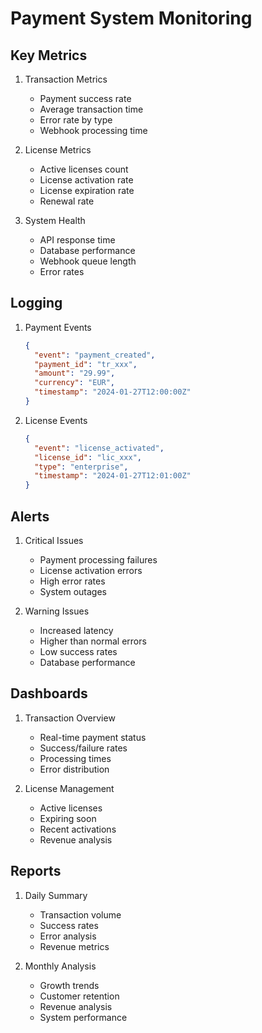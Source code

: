 # Payment System Monitoring

## Key Metrics
1. Transaction Metrics
   - Payment success rate
   - Average transaction time
   - Error rate by type
   - Webhook processing time

2. License Metrics
   - Active licenses count
   - License activation rate
   - License expiration rate
   - Renewal rate

3. System Health
   - API response time
   - Database performance
   - Webhook queue length
   - Error rates

## Logging
1. Payment Events
   ```json
   {
     "event": "payment_created",
     "payment_id": "tr_xxx",
     "amount": "29.99",
     "currency": "EUR",
     "timestamp": "2024-01-27T12:00:00Z"
   }
   ```

2. License Events
   ```json
   {
     "event": "license_activated",
     "license_id": "lic_xxx",
     "type": "enterprise",
     "timestamp": "2024-01-27T12:01:00Z"
   }
   ```

## Alerts
1. Critical Issues
   - Payment processing failures
   - License activation errors
   - High error rates
   - System outages

2. Warning Issues
   - Increased latency
   - Higher than normal errors
   - Low success rates
   - Database performance

## Dashboards
1. Transaction Overview
   - Real-time payment status
   - Success/failure rates
   - Processing times
   - Error distribution

2. License Management
   - Active licenses
   - Expiring soon
   - Recent activations
   - Revenue analysis

## Reports
1. Daily Summary
   - Transaction volume
   - Success rates
   - Error analysis
   - Revenue metrics

2. Monthly Analysis
   - Growth trends
   - Customer retention
   - Revenue analysis
   - System performance
